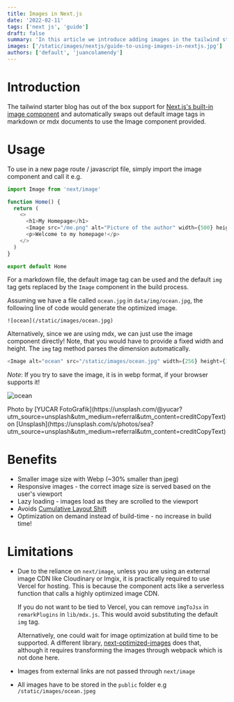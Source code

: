 ```yaml
---
title: Images in Next.js
date: '2022-02-11'
tags: ['next js', 'guide']
draft: false
summary: 'In this article we introduce adding images in the tailwind starter blog and the benefits and limitations of the next/image component.'
images: ['/static/images/nextjs/guide-to-using-images-in-nextjs.jpg']
authors: ['default', 'juancolamendy']
---
```


# Introduction

The tailwind starter blog has out of the box support for [Next.js's built-in image component](https://nextjs.org/docs/api-reference/next/image) and automatically swaps out default image tags in markdown or mdx documents to use the Image component provided.

# Usage

To use in a new page route / javascript file, simply import the image component and call it e.g.

```js
import Image from 'next/image'

function Home() {
  return (
    <>
      <h1>My Homepage</h1>
      <Image src="/me.png" alt="Picture of the author" width={500} height={500} />
      <p>Welcome to my homepage!</p>
    </>
  )
}

export default Home
```

For a markdown file, the default image tag can be used and the default `img` tag gets replaced by the `Image` component in the build process.

Assuming we have a file called `ocean.jpg` in `data/img/ocean.jpg`, the following line of code would generate the optimized image.

```
![ocean](/static/images/ocean.jpg)
```

Alternatively, since we are using mdx, we can just use the image component directly! Note, that you would have to provide a fixed width and height. The `img` tag method parses the dimension automatically.

```js
<Image alt="ocean" src="/static/images/ocean.jpg" width={256} height={128} />
```

_Note_: If you try to save the image, it is in webp format, if your browser supports it!

![ocean](/static/images/ocean.jpeg)

<p>
  Photo by [YUCAR
  FotoGrafik](https://unsplash.com/@yucar?utm_source=unsplash&amp;utm_medium=referral&amp;utm_content=creditCopyText)
  on
  [Unsplash](https://unsplash.com/s/photos/sea?utm_source=unsplash&amp;utm_medium=referral&amp;utm_content=creditCopyText)
</p>

# Benefits

- Smaller image size with Webp (~30% smaller than jpeg)
- Responsive images - the correct image size is served based on the user's viewport
- Lazy loading - images load as they are scrolled to the viewport
- Avoids [Cumulative Layout Shift](https://web.dev/cls/)
- Optimization on demand instead of build-time - no increase in build time!

# Limitations

- Due to the reliance on `next/image`, unless you are using an external image CDN like Cloudinary or Imgix, it is practically required to use Vercel for hosting. This is because the component acts like a serverless function that calls a highly optimized image CDN.

  If you do not want to be tied to Vercel, you can remove `imgToJsx` in `remarkPlugins` in `lib/mdx.js`. This would avoid substituting the default `img` tag.

  Alternatively, one could wait for image optimization at build time to be supported. A different library, [next-optimized-images](https://github.com/cyrilwanner/next-optimized-images) does that, although it requires transforming the images through webpack which is not done here.

- Images from external links are not passed through `next/image`
- All images have to be stored in the `public` folder e.g `/static/images/ocean.jpeg`
